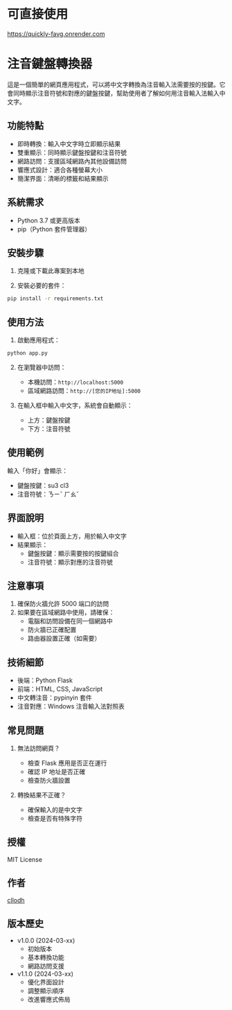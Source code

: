 # 可直接使用

https://quickly-favg.onrender.com

# 注音鍵盤轉換器

這是一個簡單的網頁應用程式，可以將中文字轉換為注音輸入法需要按的按鍵。它會同時顯示注音符號和對應的鍵盤按鍵，幫助使用者了解如何用注音輸入法輸入中文字。

## 功能特點

- 即時轉換：輸入中文字時立即顯示結果
- 雙重顯示：同時顯示鍵盤按鍵和注音符號
- 網路訪問：支援區域網路內其他設備訪問
- 響應式設計：適合各種螢幕大小
- 簡潔界面：清晰的標籤和結果顯示

## 系統需求

- Python 3.7 或更高版本
- pip（Python 套件管理器）

## 安裝步驟

1. 克隆或下載此專案到本地

2. 安裝必要的套件：
```bash
pip install -r requirements.txt
```

## 使用方法

1. 啟動應用程式：
```bash
python app.py
```

2. 在瀏覽器中訪問：
   - 本機訪問：`http://localhost:5000`
   - 區域網路訪問：`http://[您的IP地址]:5000`

3. 在輸入框中輸入中文字，系統會自動顯示：
   - 上方：鍵盤按鍵
   - 下方：注音符號

## 使用範例

輸入「你好」會顯示：
- 鍵盤按鍵：su3 cl3
- 注音符號：ㄋㄧˇ ㄏㄠˇ

## 界面說明

- 輸入框：位於頁面上方，用於輸入中文字
- 結果顯示：
  - 鍵盤按鍵：顯示需要按的按鍵組合
  - 注音符號：顯示對應的注音符號

## 注意事項

1. 確保防火牆允許 5000 端口的訪問
2. 如果要在區域網路中使用，請確保：
   - 電腦和訪問設備在同一個網路中
   - 防火牆已正確配置
   - 路由器設置正確（如需要）

## 技術細節

- 後端：Python Flask
- 前端：HTML, CSS, JavaScript
- 中文轉注音：pypinyin 套件
- 注音對應：Windows 注音輸入法對照表

## 常見問題

1. 無法訪問網頁？
   - 檢查 Flask 應用是否正在運行
   - 確認 IP 地址是否正確
   - 檢查防火牆設置

2. 轉換結果不正確？
   - 確保輸入的是中文字
   - 檢查是否有特殊字符

## 授權

MIT License

## 作者

[cllodh](https://github.com/Cllodh)

## 版本歷史

- v1.0.0 (2024-03-xx)
  - 初始版本
  - 基本轉換功能
  - 網路訪問支援
- v1.1.0 (2024-03-xx)
  - 優化界面設計
  - 調整顯示順序
  - 改進響應式佈局 
